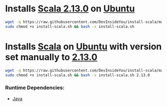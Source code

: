 # Installs [Scala 2.13.0](https://www.scala-lang.org/) on [Ubuntu](https://www.ubuntu.com/)

```bash
wget -q https://raw.githubusercontent.com/DevInsideYou/install-scala/master/install-scala.sh
sudo chmod +x install-scala.sh && bash -x install-scala.sh
```

# Installs [Scala](https://www.scala-lang.org/) on [Ubuntu](https://www.ubuntu.com/) with version set manually to [2.13.0](https://www.scala-lang.org/download/all.html)

```bash
wget -q https://raw.githubusercontent.com/DevInsideYou/install-scala/master/install-scala.sh
sudo chmod +x install-scala.sh && bash -x install-scala.sh 2.13.0
```

### Runtime Dependencies:
* [Java](https://github.com/DevInsideYou/install-java)
